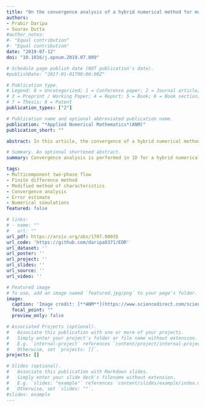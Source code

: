 ```yaml
---
title: "On the convergence analysis of a hybrid numerical method for multicomponent transport in porous media"
authors:
- Prabir Daripa
- Sourav Dutta
#author_notes:
#- "Equal contribution"
#- "Equal contribution"
date: "2019-07-12"
doi: "10.1016/j.apnum.2019.07.009"

# Schedule page publish date (NOT publication's date).
#publishDate: "2017-01-01T00:00:00Z"

# Publication type.
# Legend: 0 = Uncategorized; 1 = Conference paper; 2 = Journal article;
# 3 = Preprint / Working Paper; 4 = Report; 5 = Book; 6 = Book section;
# 7 = Thesis; 8 = Patent
publication_types: ["2"]

# Publication name and optional abbreviated publication name.
publication: "*Applied Numerical Mathematics*(ANM)"
publication_short: ""

abstract: In this article, the convergence of a hybrid numerical method introduced in Daripa & Dutta (2017) has been established. This method integrates a discontinuous finite element method with a modified method of characteristics (MMOC) in combination with finite difference (FD) procedures, and has been successfully applied to solve a coupled system of nonlinear equations that arises in multicomponent two-phase porous media flows. The present convergence analysis is focused on the MMOC-FD procedure for a nonlinear system of transport equations. For this purpose, an analogous single-component system of transport equations has been considered and some key ideas for possible extension to multicomponent systems have been briefly discussed. Error estimates have been obtained and these estimates have also been shown to be consistent with realistic numerical simulations of flows arising in enhanced oil recovery processes.

# Summary. An optional shortened abstract.
summary: Convergence analysis is performed in 1D for a hybrid numerical method that combines a discontinuous finite element method with a finite difference method to solve tow-phase, two-component flow and transport in porous media.

tags:
- Multicomponent two-phase flow
- Finite difference method
- Modified method of characteristics
- Convergence analysis
- Error estimate
- Numerical simulations
featured: false

# links:
# - name: ""
#   url: ""
url_pdf: https://arxiv.org/abs/1707.00035
url_code: 'https://github.com/daripa8371/EOR'
url_dataset: ''
url_poster: ''
url_project: ''
url_slides: ''
url_source: ''
url_video: ''

# Featured image
# To use, add an image named `featured.jpg/png` to your page's folder.
image:
  caption: 'Image credit: [**ANM**](https://www.sciencedirect.com/science/article/abs/pii/S0168927419301813#kws0010)'
  focal_point: ""
  preview_only: false

# Associated Projects (optional).
#   Associate this publication with one or more of your projects.
#   Simply enter your project's folder or file name without extension.
#   E.g. `internal-project` references `content/project/internal-project/index.md`.
#   Otherwise, set `projects: []`.
projects: []

# Slides (optional).
#   Associate this publication with Markdown slides.
#   Simply enter your slide deck's filename without extension.
#   E.g. `slides: "example"` references `content/slides/example/index.md`.
#   Otherwise, set `slides: ""`.
#slides: example
---
```

